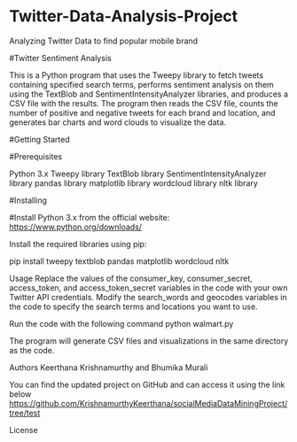 # Twitter-Data-Analysis-Project
Analyzing Twitter Data to find popular mobile brand

#Twitter Sentiment Analysis

This is a Python program that uses the Tweepy library to fetch tweets containing specified search terms, performs sentiment analysis on them using the TextBlob and SentimentIntensityAnalyzer libraries, and produces a CSV file with the results. The program then reads the CSV file, counts the number of positive and negative tweets for each brand and location, and generates bar charts and word clouds to visualize the data.

#Getting Started

#Prerequisites

Python 3.x
Tweepy library
TextBlob library
SentimentIntensityAnalyzer library
pandas library
matplotlib library
wordcloud library
nltk library

#Installing

#Install Python 3.x from the official website: https://www.python.org/downloads/

Install the required libraries using pip:

pip install tweepy textblob pandas matplotlib wordcloud nltk

Usage
Replace the values of the consumer_key, consumer_secret, access_token, and access_token_secret variables in the code with your own Twitter API credentials.
Modify the search_words and geocodes variables in the code to specify the search terms and locations you want to use.

Run the code with the following command
python walmart.py

The program will generate CSV files and visualizations in the same directory as the code.

Authors
Keerthana Krishnamurthy and Bhumika Murali

You can find the updated project on GitHub and can access it using the link below
https://github.com/KrishnamurthyKeerthana/socialMediaDataMiningProject/tree/test

License

